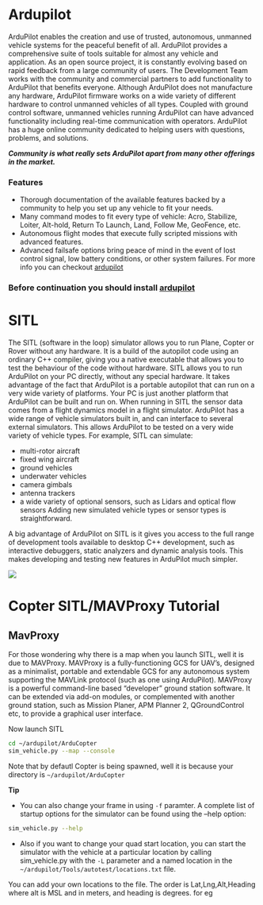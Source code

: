 
# Ardupilot 
ArduPilot enables the creation and use of trusted, autonomous, unmanned vehicle systems for the peaceful benefit of all. ArduPilot provides a comprehensive suite of tools suitable for almost any vehicle and application. As an open source project, it is constantly evolving based on rapid feedback from a large community of users. The Development Team works with the community and commercial partners to add functionality to ArduPilot that benefits everyone. Although ArduPilot does not manufacture any hardware, ArduPilot firmware works on a wide variety of different hardware to control unmanned vehicles of all types. Coupled with ground control software, unmanned vehicles running ArduPilot can have advanced functionality including real-time communication with operators. ArduPilot has a huge online community dedicated to helping users with questions, problems, and solutions.

_**Community is what really sets ArduPilot apart from many other offerings in the market.**_

### Features
- Thorough documentation of the available features backed by a community to help you set up any vehicle to fit your needs.
- Many command modes to fit every type of vehicle: Acro, Stabilize, Loiter, Alt-hold, Return To Launch, Land, Follow Me, GeoFence, etc.
- Autonomous flight modes that execute fully scripted missions with advanced features.
- Advanced failsafe options bring peace of mind in the event of lost control signal, low battery conditions, or other system failures.
  For more info you can checkout [ardupilot](https://ardupilot.org/ardupilot/)

### Before continuation you should install [ardupilot](https://github.com/Bhaveshmeghwal21/AMC_Summer_Camp-2024/blob/main/Intermediate/ROS/Ardupilot-installation.md)



# SITL
The SITL (software in the loop) simulator allows you to run Plane, Copter or Rover without any hardware. It is a build of the autopilot code using an ordinary C++ compiler, giving you a native executable that allows you to test the behaviour of the code without hardware.
SITL allows you to run ArduPilot on your PC directly, without any special hardware. It takes advantage of the fact that ArduPilot is a portable autopilot that can run on a very wide variety of platforms. Your PC is just another platform that ArduPilot can be built and run on.
When running in SITL the sensor data comes from a flight dynamics model in a flight simulator. ArduPilot has a wide range of vehicle simulators built in, and can interface to several external simulators. This allows ArduPilot to be tested on a very wide variety of vehicle types. For example, SITL can simulate:
- multi-rotor aircraft
- fixed wing aircraft
- ground vehicles
- underwater vehicles
- camera gimbals
- antenna trackers
- a wide variety of optional sensors, such as Lidars and optical flow sensors
Adding new simulated vehicle types or sensor types is straightforward.

A big advantage of ArduPilot on SITL is it gives you access to the full range of development tools available to desktop C++ development, such as interactive debuggers, static analyzers and dynamic analysis tools. This makes developing and testing new features in ArduPilot much simpler.

![](https://ardupilot.org/dev/_images/ArdupilotSoftwareintheLoopSITL.jpg)

# Copter SITL/MAVProxy Tutorial
## MavProxy
For those wondering why there is a map when you launch SITL, well it is due to MAVProxy.
MAVProxy is a fully-functioning GCS for UAV’s, designed as a minimalist, portable and extendable GCS for any autonomous system supporting the MAVLink protocol (such as one using ArduPilot). MAVProxy is a powerful command-line based “developer” ground station software. It can be extended via add-on modules, or complemented with another ground station, such as Mission Planer, APM Planner 2, QGroundControl etc, to provide a graphical user interface.

Now launch SITL
```bash
cd ~/ardupilot/ArduCopter
sim_vehicle.py --map --console
```
Note that by defautl Copter is being spawned, well it is because your directory is ```~/ardupilot/ArduCopter``` 

**Tip**
- You can also change your frame in using ```-f``` paramter. A complete list of startup options for the simulator can be found using the –help option:
```bash
sim_vehicle.py --help
```
- Also if you want to change your quad start location, you can start the simulator with the vehicle at a particular location by calling sim_vehicle.py with the ```-L``` parameter and a named location in the ```~/ardupilot/Tools/autotest/locations.txt``` file.

You can add your own locations to the file. The order is Lat,Lng,Alt,Heading where alt is MSL and in meters, and heading is degrees.
for eg 
```bash

```










